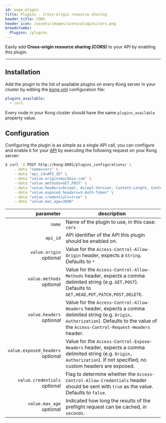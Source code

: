 ```yaml
---
id: page-plugin
title: Plugins - Cross-origin resource sharing
header_title: CORS
header_icon: /assets/images/icons/plugins/cors.png
breadcrumbs:
  Plugins: /plugins
---
```


Easily add __Cross-origin resource sharing *(CORS)*__ to your API by enabling this plugin.

---

## Installation

<!---
Make sure every Kong server in your cluster has the required dependency by executing:

```bash
$ kong install cors
```
-->

Add the plugin to the list of available plugins on every Kong server in your cluster by editing the [kong.yml][configuration] configuration file:

```yaml
plugins_available:
  - cors
```

Every node in your Kong cluster should have the same `plugins_available` property value.

## Configuration

Configuring the plugin is as simple as a single API call, you can configure and enable it for your [API][api-object] by executing the following request on your Kong server:

```bash
$ curl -X POST http://kong:8001/plugins_configurations/ \
    --data "name=cors" \
    --data "api_id=API_ID" \
    --data "value.origin=mockbin.com" \
    --data "value.methods=GET,POST" \
    --data "value.headers=Accept, Accept-Version, Content-Length, Content-MD5, Content-Type, Date, X-Auth-Token" \
    --data "value.exposed_headers=X-Auth-Token" \
    --data "value.credentials=true" \
    --data "value.max_age=3600"
```

parameter                                           | description
 ---:                                               | ---
`name`                                              | Name of the plugin to use, in this case: `cors`
`api_id`                                            | API identifier of the API this plugin should be enabled on.
`value.origin`<br>*optional*                        | Value for the `Access-Control-Allow-Origin` header, expects a `String`. Defaults to `*`
`value.methods`<br>*optional*                       | Value for the `Access-Control-Allow-Methods` header, expects a comma delimited string (e.g. `GET,POST`). Defaults to `GET,HEAD,PUT,PATCH,POST,DELETE`.
`value.headers`<br>*optional*                       | Value for the `Access-Control-Allow-Headers` header, expects a comma delimited string (e.g. `Origin, Authorization`). Defaults to the value of the `Access-Control-Request-Headers` header.
`value.exposed_headers`<br>*optional*               | Value for the `Access-Control-Expose-Headers` header, expects a comma delimited string (e.g. `Origin, Authorization`). If not specified, no custom headers are exposed.
`value.credentials`<br>*optional*                   | Flag to determine whether the `Access-Control-Allow-Credentials` header should be sent with `true` as the value. Defaults to `false`.
`value.max_age`<br>*optional*                       | Indicated how long the results of the preflight request can be cached, in `seconds`.

[api-object]: /docs/{{site.data.kong_latest.version}}/admin-api/#api-object
[configuration]: /docs/{{site.data.kong_latest.version}}/configuration
